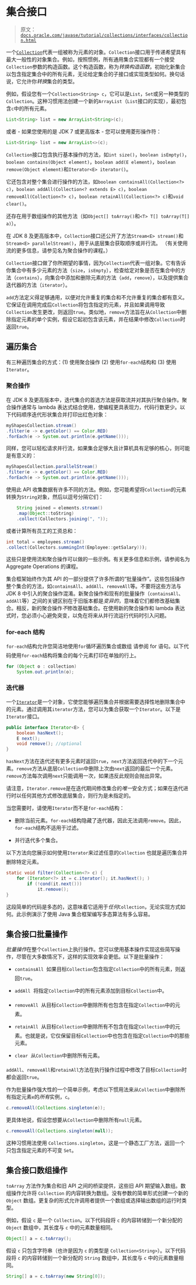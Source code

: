 # 集合接口

> 原文：[`docs.oracle.com/javase/tutorial/collections/interfaces/collection.html`](https://docs.oracle.com/javase/tutorial/collections/interfaces/collection.html)

一个[`Collection`](https://docs.oracle.com/javase/8/docs/api/java/util/Collection.html)代表一组被称为元素的对象。`Collection`接口用于传递希望具有最大一般性的对象集合。例如，按照惯例，所有通用集合实现都有一个接受`Collection`参数的构造函数。这个构造函数，称为*转换构造函数*，初始化新集合以包含指定集合中的所有元素，无论给定集合的子接口或实现类型如何。换句话说，它允许你*转换*集合的类型。

例如，假设您有一个`Collection<String> c`，它可以是`List`，`Set`或另一种类型的`Collection`。这种习惯用法创建一个新的`ArrayList`（`List`接口的实现），最初包含`c`中的所有元素。

```java
List<String> list = new ArrayList<String>(c);

```

或者 - 如果您使用的是 JDK 7 或更高版本 - 您可以使用菱形操作符：

```java
List<String> list = new ArrayList<>(c);

```

`Collection`接口包含执行基本操作的方法，如`int size()`，`boolean isEmpty()`，`boolean contains(Object element)`，`boolean add(E element)`，`boolean remove(Object element)`和`Iterator<E> iterator()`。

它还包含对整个集合进行操作的方法，如`boolean containsAll(Collection<?> c)`，`boolean addAll(Collection<? extends E> c)`，`boolean removeAll(Collection<?> c)`，`boolean retainAll(Collection<?> c)`和`void clear()`。

还存在用于数组操作的其他方法（如`Object[] toArray()`和`<T> T[] toArray(T[] a)`）。

在 JDK 8 及更高版本中，`Collection`接口还公开了方法`Stream<E> stream()`和`Stream<E> parallelStream()`，用于从底层集合获取顺序或并行流。 （有关使用流的更多信息，请参见名为聚合操作的课程。）

`Collection`接口做了你所期望的事情，因为`Collection`代表一组对象。它有告诉你集合中有多少元素的方法（`size`，`isEmpty`），检查给定对象是否在集合中的方法（`contains`），向集合中添加和删除元素的方法（`add`，`remove`），以及提供集合迭代器的方法（`iterator`）。

`add`方法定义得足够通用，以便对允许重复的集合和不允许重复的集合都有意义。它保证在调用完成后`Collection`将包含指定的元素，并且如果调用导致`Collection`发生更改，则返回`true`。类似地，`remove`方法旨在从`Collection`中删除指定元素的单个实例，假设它起初包含该元素，并在结果中修改`Collection`时返回`true`。

## 遍历集合

有三种遍历集合的方式：(1) 使用聚合操作 (2) 使用`for-each`结构和 (3) 使用`Iterator`。

### 聚合操作

在 JDK 8 及更高版本中，迭代集合的首选方法是获取流并对其执行聚合操作。聚合操作通常与 lambda 表达式结合使用，使编程更具表现力，代码行数更少。以下代码顺序迭代形状集合并打印出红色对象：

```java
myShapesCollection.stream()
.filter(e -> e.getColor() == Color.RED)
.forEach(e -> System.out.println(e.getName()));

```

同样，您可以轻松请求并行流，如果集合足够大且计算机具有足够的核心，则可能是有意义的：

```java
myShapesCollection.parallelStream()
.filter(e -> e.getColor() == Color.RED)
.forEach(e -> System.out.println(e.getName()));

```

使用此 API 收集数据有许多不同的方法。例如，您可能希望将`Collection`的元素转换为`String`对象，然后以逗号分隔它们：

```java
    String joined = elements.stream()
    .map(Object::toString)
    .collect(Collectors.joining(", "));

```

或者计算所有员工的工资总和：

```java
int total = employees.stream()
.collect(Collectors.summingInt(Employee::getSalary)));

```

这些只是使用流和聚合操作可以做的一些示例。有关更多信息和示例，请参阅名为 Aggregate Operations 的课程。

集合框架始终作为其 API 的一部分提供了许多所谓的“批量操作”。这些包括操作整个集合的方法，如`containsAll`、`addAll`、`removeAll`等。不要将这些方法与 JDK 8 中引入的聚合操作混淆。新聚合操作和现有的批量操作（`containsAll`、`addAll`等）之间的关键区别在于旧版本都是*变异的*，意味着它们都修改基础集合。相反，新的聚合操作*不*修改基础集合。在使用新的聚合操作和 lambda 表达式时，您必须小心避免突变，以免在将来从并行流运行代码时引入问题。

### for-each 结构

`for-each`结构允许您简洁地使用`for`循环遍历集合或数组  请参阅 for 语句。以下代码使用`for-each`结构将集合的每个元素打印在单独的行上。

```java
for (Object o : collection)
    System.out.println(o);

```

### 迭代器

一个[`Iterator`](https://docs.oracle.com/javase/8/docs/api/java/util/Iterator.html)是一个对象，它使您能够遍历集合并根据需要选择性地删除集合中的元素。通过调用其`iterator`方法，您可以为集合获取一个`Iterator`。以下是`Iterator`接口。

```java
public interface Iterator<E> {
    boolean hasNext();
    E next();
    void remove(); //optional
}

```

`hasNext`方法在迭代还有更多元素时返回`true`，`next`方法返回迭代中的下一个元素。`remove`方法从底层`Collection`中删除上次由`next`返回的最后一个元素。`remove`方法每次调用`next`只能调用一次，如果违反此规则会抛出异常。

请注意，`Iterator.remove`是在迭代期间修改集合的*唯一*安全方式；如果在迭代进行时以任何其他方式修改底层集合，则行为是未指定的。

当您需要时，请使用`Iterator`而不是`for-each`结构：

+   删除当前元素。`for-each`结构隐藏了迭代器，因此无法调用`remove`。因此，`for-each`结构不适用于过滤。

+   并行迭代多个集合。

以下方法向您展示如何使用`Iterator`来过滤任意的`Collection`  也就是遍历集合并删除特定元素。

```java
static void filter(Collection<?> c) {
    for (Iterator<?> it = c.iterator(); it.hasNext(); )
        if (!cond(it.next()))
            it.remove();
}

```

这段简单的代码是多态的，这意味着它适用于*任何*`Collection`，无论实现方式如何。此示例演示了使用 Java 集合框架编写多态算法有多么容易。

## 集合接口批量操作

*批量操作*在整个`Collection`上执行操作。您可以使用基本操作实现这些简写操作，尽管在大多数情况下，这样的实现效率会更低。以下是批量操作：

+   `containsAll`  如果目标`Collection`包含指定`Collection`中的所有元素，则返回`true`。

+   `addAll`  将指定`Collection`中的所有元素添加到目标`Collection`中。

+   `removeAll`  从目标`Collection`中删除所有也包含在指定`Collection`中的元素。

+   `retainAll`  从目标`Collection`中删除所有不包含在指定`Collection`中的元素。也就是说，它仅保留目标`Collection`中也包含在指定`Collection`中的那些元素。

+   `clear`  从`Collection`中删除所有元素。

`addAll`、`removeAll`和`retainAll`方法在执行操作过程中修改了目标`Collection`时都会返回`true`。

作为批量操作强大性的一个简单示例，考虑以下惯用法来从`Collection`中删除所有指定元素`e`的*所有*实例，`c`。

```java
c.removeAll(Collections.singleton(e));

```

更具体地说，假设您想要从`Collection`中删除所有`null`元素。

```java
c.removeAll(Collections.singleton(null));

```

这种习惯用法使用 `Collections.singleton`，这是一个静态工厂方法，返回一个只包含指定元素的不可变 `Set`。

## 集合接口数组操作

`toArray` 方法作为集合和旧 API 之间的桥梁提供，这些旧 API 期望输入数组。数组操作允许将 `Collection` 的内容转换为数组。没有参数的简单形式创建一个新的 `Object` 数组。更复杂的形式允许调用者提供一个数组或选择输出数组的运行时类型。

例如，假设 `c` 是一个 `Collection`。以下代码段将 `c` 的内容转储到一个新分配的 `Object` 数组中，其长度与 `c` 中的元素数量相同。

```java
Object[] a = c.toArray();

```

假设 `c` 只包含字符串（也许是因为 `c` 的类型是 `Collection<String>`）。以下代码段将 `c` 的内容转储到一个新分配的 `String` 数组中，其长度与 `c` 中的元素数量相同。

```java
String[] a = c.toArray(new String[0]);

```
